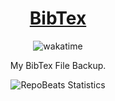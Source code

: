 <div align="center">
  
# [BibTex](https://github.com/BrenoFariasdaSilva/bibtex)

</div>

<p align="center">
  <img src="https://wakatime.com/badge/github/BrenoFariasdaSilva/BibTex.svg" alt="wakatime" />
</p>

<div align="center">
  
My BibTex File Backup.

</div>

<div align="center">

![RepoBeats Statistics](https://repobeats.axiom.co/api/embed/d50ccb4513a7b1a93fac95b6a21e0e3c4ea97ced.svg "Repobeats analytics image")

</div>
